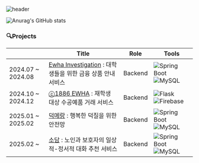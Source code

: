 ![header](https://capsule-render.vercel.app/api?type=rounded&color=FFD1DC&height=150&section=header&text=Soohee&fontSize=80)



![Anurag's GitHub stats](https://github-readme-stats.vercel.app/api?username=erika0915&show_icons=true&theme=github-readme-stats)

### 🔍Projects 
|  | Title  | Role | Tools |
|------|-----------|------|---------|
| 2024.07 ~ 2024.08 | [Ewha Investigation](https://github.com/erika0915/ewha-investigation) : 대학생들을 위한 금융 상품 안내 서비스 | Backend | ![Spring Boot](https://img.shields.io/badge/Spring%20Boot-6DB33F?style=for-the-badge&logo=spring-boot&logoColor=white) ![MySQL](https://img.shields.io/badge/MySQL-4479A1?style=for-the-badge&logo=mysql&logoColor=white)|
| 2024.10 ~ 2024.12| [ⓒ1886 EWHA](https://github.com/erika0915/osp-ewhamarket) : 재학생 대상 수공예품 거래 서비스  |  Backend | ![Flask](https://img.shields.io/badge/Flask-000000?style=for-the-badge&logo=flask&logoColor=white) ![Firebase](https://img.shields.io/badge/Firebase-FFCA28?style=for-the-badge&logo=firebase&logoColor=black)|
| 2025.01 ~ 2025.02 | [덕메랑](https://github.com/duckmelang) : 행복한 덕질을 위한 안전망  | Backend | ![Spring Boot](https://img.shields.io/badge/Spring%20Boot-6DB33F?style=for-the-badge&logo=spring-boot&logoColor=white) ![MySQL](https://img.shields.io/badge/MySQL-4479A1?style=for-the-badge&logo=mysql&logoColor=white)|
| 2025.02 ~ | [소담](https://github.com/sodam-team5) : 노인과 보호자의 일상적-정서적 대화 추천 서비스  | Backend | ![Spring Boot](https://img.shields.io/badge/Spring%20Boot-6DB33F?style=for-the-badge&logo=spring-boot&logoColor=white) ![MySQL](https://img.shields.io/badge/MySQL-4479A1?style=for-the-badge&logo=mysql&logoColor=white) |

